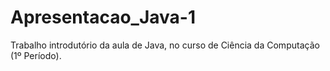 # Apresentacao_Java-1
Trabalho introdutório da aula de Java, no curso de Ciência da Computação (1º Período).
